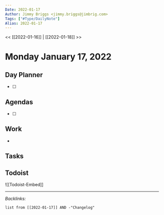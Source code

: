 ```yaml
---
Date: 2022-01-17
Author: Jimmy Briggs <jimmy.briggs@jimbrig.com>
Tags: ["#Type/DailyNote"]
Alias: 2022-01-17
---
```


<< [[2022-01-16]] | [[2022-01-18]] >>

# Monday January 17, 2022

## Day Planner

- [ ] 

## Agendas

- [ ] 

## Work

- 

## Tasks

## Todoist

![[Todoist-Embed]]

***

*Backlinks:*

```dataview
list from [[2022-01-17]] AND -"Changelog"
```